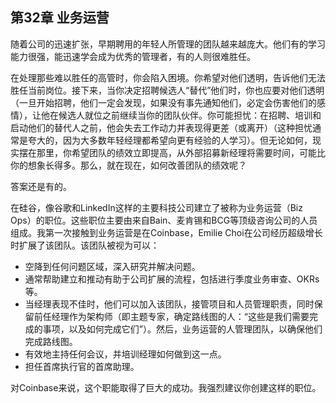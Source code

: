 ## 第32章 业务运营

随着公司的迅速扩张，早期聘用的年轻人所管理的团队越来越庞大。他们有的学习能力很强，能迅速学会成为优秀的管理者，有的人则很难胜任。

在处理那些难以胜任的高管时，你会陷入困境。你希望对他们透明，告诉他们无法胜任当前岗位。接下来，当你决定招聘候选人“替代”他们时，你也应要对他们透明（一旦开始招聘，他们一定会发现，如果没有事先通知他们，必定会伤害他们的感情），让他在候选人就位之前继续当你的团队伙伴。你可能担忧：在招聘、培训和启动他们的替代人之前，他会失去工作动力并表现得更差（或离开）（这种担忧通常是夸大的，因为大多数年轻经理都希望向更有经验的人学习）。但无论如何，现实摆在那里，你希望团队的绩效立即提高，从外部招募新经理将需要时间，可能比你的想象长得多。那么，就在现在，如何改善团队的绩效呢？

答案还是有的。

在硅谷，像谷歌和LinkedIn这样的主要科技公司建立了被称为业务运营（Biz Ops）的职位。这些职位主要由来自Bain、麦肯锡和BCG等顶级咨询公司的人员组成。我第一次接触到业务运营是在Coinbase，Emilie Choi在公司经历超级增长时扩展了该团队。该团队被视为可以：
-	空降到任何问题区域，深入研究并解决问题。
-	通常帮助建立和推动有助于公司扩展的流程，包括进行季度业务审查、OKRs等。
-	当经理表现不佳时，他们可以加入该团队，接管项目和人员管理职责，同时保留前任经理作为架构师（即主题专家，确定路线图的人：“这些是我们需要完成的事项，以及如何完成它们”）。然后，业务运营的人管理团队，以确保他们完成路线图。
-	有效地主持任何会议，并培训经理如何做到这一点。
-	担任首席执行官的首席助理。

对Coinbase来说，这个职能取得了巨大的成功。我强烈建议你创建这样的职位。


